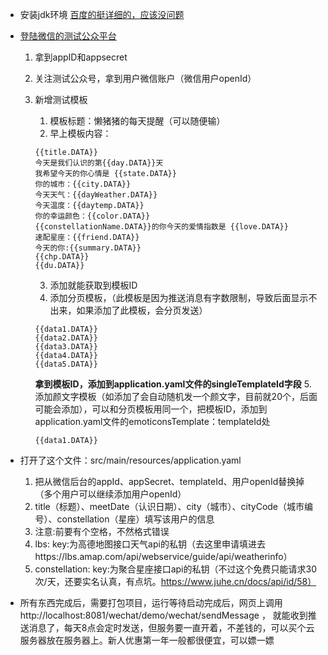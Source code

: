 * 安装jdk环境
[百度的挺详细的，应该没问题](https://blog.csdn.net/weixin_43583223/article/details/123296163)

* [登陆微信的测试公众平台](http://mp.weixin.qq.com/debug/cgi-bin/sandboxinfo?action=showinfo&t=sandbox/index)
    1. 拿到appID和appsecret
    2. 关注测试公众号，拿到用户微信账户（微信用户openId）
    3. 新增测试模板 
       1. 模板标题：懒猪猪的每天提醒（可以随便输）
       2. 早上模板内容：
       ```
       {{title.DATA}}
       今天是我们认识的第{{day.DATA}}天
       我希望今天的你心情是 {{state.DATA}}
       你的城市：{{city.DATA}}
       今天天气：{{dayWeather.DATA}}
       今天温度：{{daytemp.DATA}}
       你的幸运颜色：{{color.DATA}}
       {{constellationName.DATA}}的你今天的爱情指数是 {{love.DATA}}
       速配星座：{{friend.DATA}}
       今天的你:{{summary.DATA}}
       {{chp.DATA}}
       {{du.DATA}}
        ```
       3. 添加就能获取到模板ID
       4. 添加分页模板，（此模板是因为推送消息有字数限制，导致后面显示不出来，如果添加了此模板，会分页发送）
       
       ```
       {{data1.DATA}}
       {{data2.DATA}}
       {{data3.DATA}}
       {{data4.DATA}}
       {{data5.DATA}}
        ```
       **拿到模板ID，添加到application.yaml文件的singleTemplateId字段**
       5. 添加颜文字模板（如添加了会自动随机发一个颜文字，目前就20个，后面可能会添加），可以和分页模板用同一个，把模板ID，添加到application.yaml文件的emoticonsTemplate：templateId处
       ```
       {{data1.DATA}}
        ```



* 打开了这个文件：src/main/resources/application.yaml
    1. 把从微信后台的appId、appSecret、templateId、用户openId替换掉（多个用户可以继续添加用户openId）
    2. title（标题）、meetDate（认识日期）、city（城市）、cityCode（城市编号）、constellation（星座）填写该用户的信息
    3. 注意:前要有个空格，不然格式错误
    4. lbs:
        key:为高德地图接口天气api的私钥（去这里申请填进去https://lbs.amap.com/api/webservice/guide/api/weatherinfo）
    5. constellation: 
        key:为聚合星座接口api的私钥（不过这个免费只能请求30次/天，还要实名认真，有点坑。https://www.juhe.cn/docs/api/id/58）

* 所有东西完成后，需要打包项目，运行等待启动完成后，网页上调用 http://localhost:8081/wechat/demo/wechat/sendMessage ，  就能收到推送消息了，每天8点会定时发送，但服务要一直开着，不差钱的，可以买个云服务器放在服务器上。新人优惠第一年一般都很便宜，可以嫖一嫖
